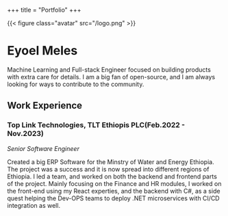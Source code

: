 +++
title = "Portfolio"
+++

{{< figure class="avatar" src="/logo.png" >}}

# Eyoel Meles

Machine Learning and Full-stack Engineer focused on building products with extra care for details. I am a big fan of open-source, and I am always looking for ways to contribute to the community.

## Work Experience

### Top Link Technologies, TLT Ethiopis PLC(Feb.2022 - Nov.2023)

_Senior Software Engineer_

Created a big ERP Software for the Minstry of Water and Energy Ethiopia. The project was a success and it is now spread into different regions of Ethiopia. I led a team, and worked on both the backend and frontend parts of the project. Mainly focusing on the Finance and HR modules, I worked on the front-end using my React experties, and the backend with C#, as a side quest helping the Dev-OPS teams to deploy .NET microservices with CI/CD integration as well.
